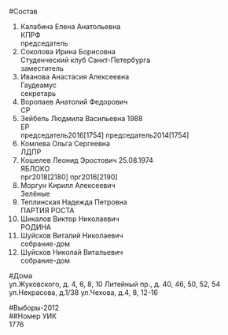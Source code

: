 #Состав  
1. Калабина Елена Анатольевна  
    КПРФ  
    председатель  
2. Соколова Ирина Борисовна  
    Студенческий клуб Санкт-Петербурга  
    заместитель  
3. Иванова Анастасия Алексеевна  
    Гаудеамус  
    секретарь  
4. Воропаев Анатолий Федорович  
    СР  
5. Зейбель Людмила Васильевна 1988  
    ЕР  
    председатель2016[1754] председатель2014[1754]  
6. Комлева Ольга Сергеевна  
    ЛДПР  
7. Кошелев Леонид Эростович 25.08.1974  
    ЯБЛОКО  
    прг2018[2180] прг2016[2190]  
8. Моргун Кирилл Алексеевич  
    Зелёные  
9. Теплинская Надежда Петровна  
    ПАРТИЯ РОСТА  
10. Шикалов Виктор Николаевич  
    РОДИНА  
11. Шуйсков Виталий Николаевич  
    собрание-дом  
12. Шуйсков Николай Витальевич  
    собрание-дом  
  
#Дома  
ул.Жуковского, д. 4, 6, 8, 10 Литейный пр., д. 40, 46, 50, 52, 54 ул.Некрасова, д.1/38 ул.Чехова, д.4, 8, 12-16  
  
#Выборы-2012  
##Номер УИК  
1776  
